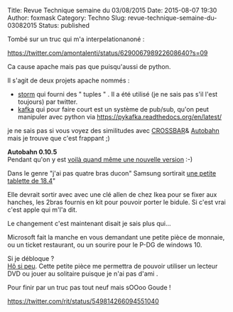 Title: Revue Technique semaine du 03/08/2015
Date: 2015-08-07 19:30
Author: foxmask
Category: Techno
Slug: revue-technique-semaine-du-03082015
Status: published

Tombé sur un truc qui m'a interpelationanoné :

https://twitter.com/amontalenti/status/629006798922608640?s=09

Ca cause apache mais pas que puisqu'aussi de python.

Il s'agit de deux projets apache nommés :

-   [storm](https://storm.apache.org/) qui fourni des " tuples " . Il a
    été utilisé (je ne sais pas s'il l'est toujours) par twitter.
-   [kafka](https://kafka.apache.org) qui pour faire court est un
    système de pub/sub, qu'on peut manipuler avec python via
    https://pykafka.readthedocs.org/en/latest/

je ne sais pas si vous voyez des similitudes avec
[CROSSBAR](http://crossbar.io/)& [Autobahn](http://autobahn.ws/python/)
mais je trouve que c'est frappant ;)

**Autobahn 0.10.5**  
Pendant qu'on y est [voilà quand même une nouvelle
version](https://groups.google.com/forum/m/#!topic/autobahnws/evaVDWhCO1w)
:-)

Dans le genre "j'ai pas quatre bras ducon" Samsung sortirait [une petite
tablette de
18.4](http://www.frandroid.com/rumeurs/301641_samsung-prepare-tablette-de-184-pouces)"

Elle devrait sortir avec avec une clé allen de chez Ikea pour se fixer
aux hanches, les 2bras fournis en kit pour pouvoir porter le bidule. Si
c'est vrai c'est apple qui m'l'a dit.

Le changement c'est maintenant disait je sais plus qui...

Microsoft fait la manche en vous demandant une petite pièce de monnaie,
ou un ticket restaurant, ou un sourire pour le P-DG de windows 10.

Si je débloque ?  
[Hô si
peu](http://www.nextinpact.com/news/96102-windows-10-entre-mise-a-jour-mysterieuse-lecteur-dvd-et-solitaire-dans-besoin.htm).
Cette petite pièce me permettra de pouvoir utiliser un lecteur DVD ou
jouer au solitaire puisque je n'ai pas d'ami .

Pour finir par un truc pas tout neuf mais sOOoo Goude !

https://twitter.com/rit/status/549814266094551040

